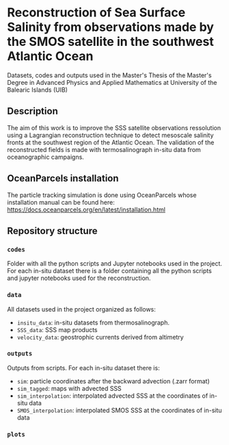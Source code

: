 # Reconstruction of Sea Surface Salinity from observations made by the SMOS satellite in the southwest Atlantic Ocean
Datasets, codes and outputs used in the Master's Thesis of the Master's Degree in Advanced Physics and Applied Mathematics at University of the Balearic Islands (UIB)
## Description
The aim of this work is to improve the SSS satellite observations ressolution using a Lagrangian reconstruction technique to detect mesoscale salinity fronts at the southwest region of the Atlantic Ocean. The validation of the reconstructed fields is made with termosalinograph in-situ data from oceanographic campaigns.
## OceanParcels installation
The particle tracking simulation is done using OceanParcels whose installation manual can be found here: https://docs.oceanparcels.org/en/latest/installation.html
## Repository structure
### `codes`
Folder with all the python scripts and Jupyter notebooks used in the project. For each in-situ dataset there is a folder containing all the python scripts and jupyter notebooks used for the reconstruction.
### `data`
All datasets used in the project organized as follows:
- `insitu_data`: in-situ datasets from thermosalinograph.
- `SSS_data`: SSS map products
- `velocity_data`: geostrophic currents derived from altimetry
### `outputs`
Outputs from scripts. For each in-situ dataset there is:
- `sim`: particle coordinates after the backward advection (.zarr format)
- `sim_tagged`: maps with advected SSS
- `sim_interpolation`: interpolated advected SSS at the coordinates of in-situ data
- `SMOS_interpolation`: interpolated SMOS SSS at the coordinates of in-situ data
### `plots`
